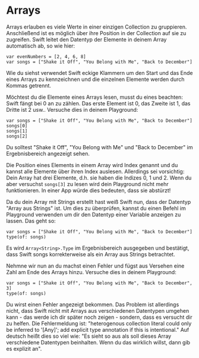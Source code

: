 # Arrays

Arrays erlauben es viele Werte in einer einzigen Collection zu gruppieren. Anschließend ist es möglich über ihre Position in der Collection auf sie zu zugreifen. Swift leitet den Datentyp der Elemente in deinem Array automatisch ab, so wie hier:

    var evenNumbers = [2, 4, 6, 8]
    var songs = ["Shake it Off", "You Belong with Me", "Back to December"]

Wie du siehst verwendet Swift eckige Klammern um den Start und das Ende eines Arrays zu kennzeichnen und die einzelnen Elemente werden durch Kommas getrennt.

Möchtest du die Elemente eines Arrays lesen, musst du eines beachten: Swift fängt bei 0 an zu zählen. Das erste Element ist 0, das Zweite ist 1, das Dritte ist 2 usw.. Versuche dies in deinem Playground:

    var songs = ["Shake it Off", "You Belong with Me", "Back to December"]
    songs[0]
    songs[1]
    songs[2]

Du solltest "Shake it Off", "You Belong with Me" und "Back to December" im Ergebnisbereich angezeigt sehen.

Die Position eines Elements in einem Array wird Index genannt und du kannst alle Elemente über ihren Index auslesen. Allerdings sei vorsichtig: Dein Array hat drei Elemente, d.h. sie haben die Indizes 0, 1 und 2. Wenn du aber versuchst `songs[3]` zu lesen wird dein Playground nicht mehr funktionieren. In einer App würde dies bedeuten, dass sie abstürzt!

Da du dein Array mit Strings erstellt hast weiß Swift nun, dass der Datentyp "Array aus Strings" ist. Um dies zu überprüfen, kannst du einen Befehl im Playground verwenden um dir den Datentyp einer Variable anzeigen zu lassen. Das geht so:

    var songs = ["Shake it Off", "You Belong with Me", "Back to December"]
    type(of: songs)

Es wird `Array<String>.Type` im Ergebnisbereich ausgegeben und bestätigt, dass Swift songs korrekterweise als ein Array aus Strings betrachtet.

Nehmne wir nun an du machst einen Fehler und fügst aus Versehen eine Zahl am Ende des Arrays hinzu. Versuche dies in deinem Playground:

    var songs = ["Shake it Off", "You Belong with Me", "Back to December", 3]
    type(of: songs)

Du wirst einen Fehler angezeigt bekommen. Das Problem ist allerdings nicht, dass Swift nicht mit Arrays aus verschiedenen Datentypen umgehen kann - das werde ich dir später noch zeigen - sondern, dass es versucht dir zu helfen. Die Fehlermeldung ist: "heterogenous collection literal could only be inferred to '[Any]'; add explicit type annotation if this is intentional." Auf deutsch heißt dies so viel wie: "Es sieht so aus als soll dieses Array verschiedene Datentypen beinhalten. Wenn du das wirklich willst, dann gib es explizit an".
